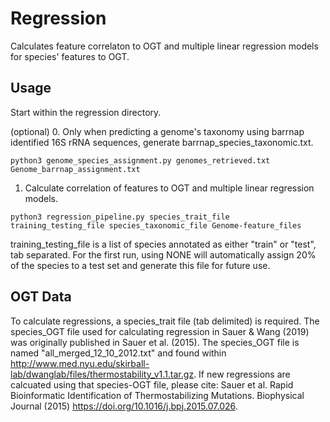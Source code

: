 # Regression
Calculates feature correlaton to OGT and multiple linear regression models for species' features to OGT.

## Usage
Start within the regression directory.

(optional) 0. Only when predicting a genome's taxonomy using barrnap identified 16S rRNA sequences, generate barrnap_species_taxonomic.txt.
```
python3 genome_species_assignment.py genomes_retrieved.txt Genome_barrnap_assignment.txt
```

1. Calculate correlation of features to OGT and multiple linear regression models.
```
python3 regression_pipeline.py species_trait_file training_testing_file species_taxonomic_file Genome-feature_files
```
training_testing_file is a list of species annotated as either "train" or "test", tab separated. For the first run, using NONE will automatically assign 20% of the species to a test set and generate this file for future use.

## OGT Data
To calculate regressions, a species_trait file (tab delimited) is required. The species_OGT file used for calculating regression in Sauer & Wang (2019) was originally published in Sauer et al. (2015). The species_OGT file is named "all_merged_12_10_2012.txt" and found within http://www.med.nyu.edu/skirball-lab/dwanglab/files/thermostability_v1.1.tar.gz. If new regressions are calcuated using that species-OGT file, please cite: Sauer et al. Rapid Bioinformatic Identification of Thermostabilizing Mutations. Biophysical Journal (2015) https://doi.org/10.1016/j.bpj.2015.07.026.
